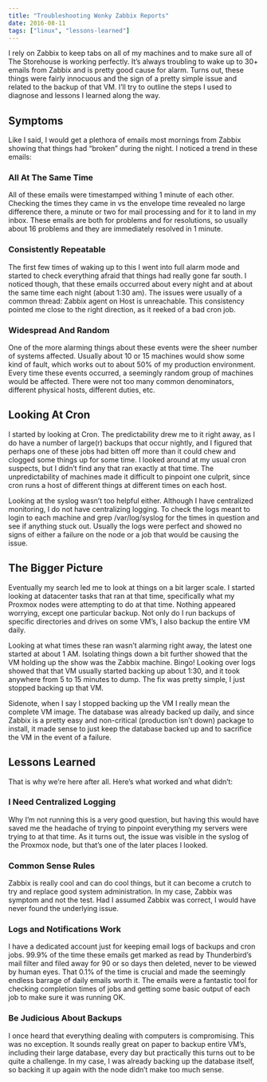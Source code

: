 ```yaml
---
title: "Troubleshooting Wonky Zabbix Reports"
date: 2016-08-11
tags: ["linux", "lessons-learned"]
---
```


I rely on Zabbix to keep tabs on all of my machines and to make sure all of The
Storehouse is working perfectly.  It’s always troubling to wake up to 30+ emails
from Zabbix and is pretty good cause for alarm.  Turns out, these things were
fairly innocuous and the sign of a pretty simple issue and related to the backup
of that VM.  I’ll try to outline the steps I used to diagnose and lessons I
learned along the way.

## Symptoms

Like I said, I would get a plethora of emails most mornings from Zabbix showing
that things had “broken” during the night.  I noticed a trend in these emails:

### All At The Same Time

All of these emails were timestamped withing 1 minute of each other.  Checking
the times they came in vs the envelope time revealed no large difference there,
a minute or two for mail processing and for it to land in my inbox.  These
emails are both for problems and for resolutions, so usually about 16 problems
and they are immediately resolved in 1 minute.

### Consistently Repeatable

The first few times of waking up to this I went into full alarm mode and started
to check everything afraid that things had really gone far south.  I noticed
though, that these emails occurred about every night and at about the same time
each night (about 1:30 am).  The issues were usually of a common thread: Zabbix
agent on Host is unreachable.  This consistency pointed me close to the right
direction, as it reeked of a bad cron job.

### Widespread And Random

One of the more alarming things about these events were the sheer number of
systems affected.  Usually about 10 or 15 machines would show some kind of
fault, which works out to about 50% of my production environment.  Every time
these events occurred, a seemingly random group of machines would be affected.
There were not too many common denominators, different physical hosts, different
duties, etc.

## Looking At Cron

I started by looking at Cron.  The predictability drew me to it right away, as I
do have a number of large(r) backups that occur nightly, and I figured that
perhaps one of these jobs had bitten off more than it could chew and clogged
some things up for some time.  I looked around at my usual cron suspects, but I
didn’t find any that ran exactly at that time.  The unpredictability of machines
made it difficult to pinpoint one culprit, since cron runs a host of different
things at different times on each host.

Looking at the syslog wasn’t too helpful either.  Although I have centralized
monitoring, I do not have centralizing logging.  To check the logs meant to
login to each machine and grep /var/log/syslog for the times in question and see
if anything stuck out.  Usually the logs were perfect and showed no signs of
either a failure on the node or a job that would be causing the issue.

## The Bigger Picture

Eventually my search led me to look at things on a bit larger scale.  I started
looking at datacenter tasks that ran at that time, specifically what my Proxmox
nodes were attempting to do at that time.  Nothing appeared worrying, except one
particular backup.  Not only do I run backups of specific directories and drives
on some VM’s, I also backup the entire VM daily.

Looking at what times these ran wasn’t alarming right away, the latest one
started at about 1 AM.  Isolating things down a bit further showed that the VM
holding up the show was the Zabbix machine.  Bingo!  Looking over logs showed
that that VM usually started backing up about 1:30, and it took anywhere from 5
to 15 minutes to dump.  The fix was pretty simple, I just stopped backing up
that VM.

Sidenote, when I say I stopped backing up the VM I really mean the complete VM
image.  The database was already backed up daily, and since Zabbix is a pretty
easy and non-critical (production isn’t down) package to install, it made sense
to just keep the database backed up and to sacrifice the VM in the event of a
failure.

## Lessons Learned

That is why we’re here after all.  Here’s what worked and what didn’t:

### I Need Centralized Logging

Why I’m not running this is a very good question, but having this would have
saved me the headache of trying to pinpoint everything my servers were trying to
at that time.  As it turns out, the issue was visible in the syslog of the
Proxmox node, but that’s one of the later places I looked.

### Common Sense Rules

Zabbix is really cool and can do cool things, but it can become a crutch to try
and replace good system administration.  In my case, Zabbix was symptom and not
the test.  Had I assumed Zabbix was correct, I would have never found the
underlying issue.

### Logs and Notifications Work

I have a dedicated account just for keeping email logs of backups and cron jobs.
99.9% of the time these emails get marked as read by Thunderbird’s mail filter
and filed away for 90 or so days then deleted, never to be viewed by human eyes.
That 0.1% of the time is crucial and made the seemingly endless barrage of daily
emails worth it.  The emails were a fantastic tool for checking completion times
of jobs and getting some basic output of each job to make sure it was running
OK.

### Be Judicious About Backups

I once heard that everything dealing with computers is compromising.  This was
no exception.  It sounds really great on paper to backup entire VM’s, including
their large database, every day but practically this turns out to be quite a
challenge.  In my case, I was already backing up the database itself, so backing
it up again with the node didn’t make too much sense.

